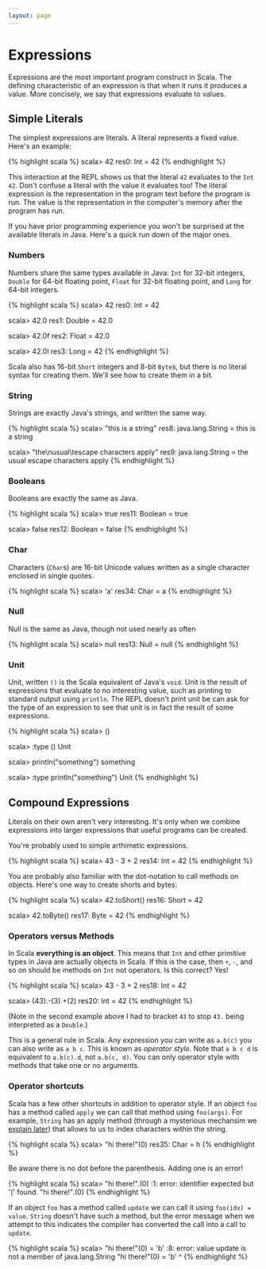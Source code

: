 ```yaml
---
layout: page
---
```


# Expressions

Expressions are the most important program construct in Scala. The defining characteristic of an expression is that when it runs it produces a value. More concisely, we say that expressions evaluate to values.

## Simple Literals

The simplest expressions are literals. A literal represents a fixed value. Here's an example:

{% highlight scala %}
scala> 42
res0: Int = 42
{% endhighlight %}

This interaction at the REPL shows us that the literal `42` evaluates to the `Int` `42`. Don't confuse a literal with the value it evaluates too! The literal expression is the representation in the program text before the program is run. The value is the representation in the computer's memory after the program has run.

If you have prior programming experience you won't be surprised at the available literals in Java. Here's a quick run down of the major ones.

### Numbers

Numbers share the same types available in Java: `Int` for 32-bit integers, `Double` for 64-bit floating point, `Float` for 32-bit floating point, and `Long` for 64-bit integers.

{% highlight scala %}
scala> 42
res0: Int = 42

scala> 42.0
res1: Double = 42.0

scala> 42.0f
res2: Float = 42.0

scala> 42.0l
res3: Long = 42
{% endhighlight %}

Scala also has 16-bit `Short` integers and 8-bit `Byte`s, but there is no literal syntax for creating them. We'll see how to create them in a bit.

### String

Strings are exactly Java's strings, and written the same way.

{% highlight scala %}
scala> "this is a string"
res8: java.lang.String = this is a string

scala> "the\nusual\tescape characters apply"
res9: java.lang.String =
the
usual	escape characters apply
{% endhighlight %}

### Booleans

Booleans are exactly the same as Java.

{% highlight scala %}
scala> true
res11: Boolean = true

scala> false
res12: Boolean = false
{% endhighlight %}

### Char

Characters (`Char`s) are 16-bit Unicode values written as a single character enclosed in single quotes.

{% highlight scala %}
scala> 'a'
res34: Char = a
{% endhighlight %}

### Null

Null is the same as Java, though not used nearly as often

{% highlight scala %}
scala> null
res13: Null = null
{% endhighlight %}

### Unit

Unit, written `()` is the Scala equivalent of Java's `void`. Unit is the result of expressions that evaluate to no interesting value, such as printing to standard output using `println`. The REPL doesn't print unit be can ask for the type of an expression to see that unit is in fact the result of some expressions.

{% highlight scala %}
scala> ()

scala> :type ()
Unit

scala> println("something")
something

scala> :type println("something")
Unit
{% endhighlight %}


## Compound Expressions

Literals on their own aren't very interesting. It's only when we combine expressions into larger expressions that useful programs can be created.

You're probably used to simple arthimetic expressions.

{% highlight scala %}
scala> 43 - 3 + 2
res14: Int = 42
{% endhighlight %}

You are probably also familiar with the dot-notation to call methods on objects. Here's one way to create shorts and bytes:

{% highlight scala %}
scala> 42.toShort()
res16: Short = 42

scala> 42.toByte()
res17: Byte = 42
{% endhighlight %}

### Operators versus Methods

In Scala **everything is an object**. This means that `Int` and other primitive types in Java are actually objects in Scala. If this is the case, then `+`, `-`, and so on should be methods on `Int` not operators. Is this correct? Yes!

{% highlight scala %}
scala> 43 - 3 + 2
res18: Int = 42

scala> (43).-(3).+(2)
res20: Int = 42
{% endhighlight %}

(Note in the second example above I had to bracket `43` to stop `43.` being interpreted as a `Double`.)

This is a general rule in Scala. Any expression you can write as `a.b(c)` you can also write as `a b c`. This is known as *operator style*. Note that `a b c d` is equivalent to `a.b(c).d`, not `a.b(c, d)`. You can only operator style with methods that take one or no arguments.

### Operator shortcuts

Scala has a few other shortcuts in addition to operator style. If an object `foo` has a method called `apply` we can call that method using `foo(args)`. For example, `String` has an apply method (through a mysterious mechansim we [explain later](/collections/arrays-and-strings.html)) that allows to us to index characters within the string.

{% highlight scala %}
scala> "hi there!"(0)
res35: Char = h
{% endhighlight %}

Be aware there is no dot before the parenthesis. Adding one is an error!

{% highlight scala %}
scala> "hi there!".(0)
<console>:1: error: identifier expected but '(' found.
       "hi there!".(0)
{% endhighlight %}

If an object `foo` has a method called `update` we can call it using `foo(idx) = value`. `String` doesn't have such a method, but the error message when we attempt to this indicates the compiler has converted the call into a call to `update`.

{% highlight scala %}
scala> "hi there!"(0) = 'b'
<console>:8: error: value update is not a member of java.lang.String
              "hi there!"(0) = 'b'
              ^
{% endhighlight %}
